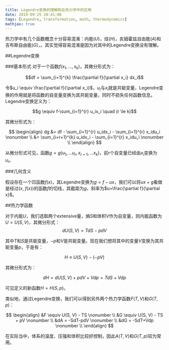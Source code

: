 ```yaml
---
title: Legendre变换的理解和在热力学中的应用
date: 2019-09-25 20:41:00
tags: [Legendre, transformation, math, thermodynamics]
mathjax: true
---
```


热力学中有几个函数概念十分容易混淆：内能($U$)，焓($H$)，亥姆霍兹自由能($A$)和吉布斯自由能($G$)，。其实觉得容易混淆是因为对其中的Legendre变换没有理解。

##Legendre变换

###基本形式
对于一个函数$f(x_1,...,x_k)$，其微分形式为：

$$df = \sum_{i=1}^{k} \frac{\partial f}{\partial x_i} dx_i$$

令$u_i \equiv \frac{\partial f}{\partial x_i}$，$u_i$与$x_i$就是共轭变量，Legendre变换的作用就是将函数的自变量变换为其共轭变量，同时不损失任何函数信息。Legendre变换定义为：

$$g \equiv f-\sum_{i=1}^{r} u_ix_i \quad (r \le k)$$

其微分形式为：

$$
\begin{align}
dg &= df - \sum_{i=1}^{r} u_idx_i - \sum_{i=1}^{r} x_idu_i \nonumber \\
&= \sum_{i=r+1}^{k} u_idx_i - \sum_{i=1}^{r} x_idu_i \nonumber \\
\end{align}
$$

从微分形式可见，函数$g=g(u_1,...u_r,x_{r+1},...x_k)$，前r个自变量已经由$x_i$变换为$u_i$。

###几何含义

假设存在一个凹函数$f(x)$，其Legendre变换为$g=f-ux$，我们可以将$ux+g$看做是经过($x$, $f(x)$)的函数$f$的切线，其截距为$g$，斜率为$u=\frac{\partial f}{\partial x}$。

##热力学函数

对于内能$U$，我们选取两个extensive量，熵$S$和体积$V$作为自变量，则内能函数为$U=U(S, V)$，其微分形式：
$$ dU(S, V) = TdS-pdV $$

其中$T$和$S$是共轭变量，$-p$和$V$是共轭变量。现在我们想将其中的变量$V$变换为其共轭变量$p$，于是有：

$$H \equiv U(S, V)-(-pV) $$

其微分形式为：

$$ dH = dU(S, V)+pdV+Vdp = TdS+Vdp $$

可见定义的新函数$H=H(S, p)$。

类似地，通过Legendre变换，我们可以得到另外两个热力学函数$F(T, V)$和$G(T, p)$：

$$
\begin{align}
&F \equiv U(S, V) - TS \nonumber \\
&G \equiv U(S, V) - TS + pV \nonumber \\
&dA = -SdT-pdV \nonumber \\
&dG = -SdT+Vdp \nonumber \\
\end{align}
$$

在实际当中，体系的温度、压强和体积比较好控制，因此$A(T, V)$和$G(T, p)$较为常用。
